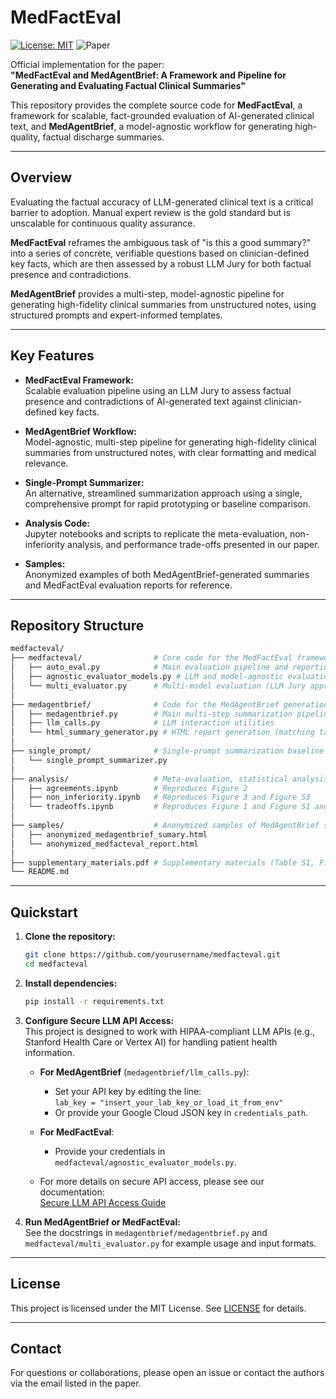 # MedFactEval

[![License: MIT](https://img.shields.io/badge/License-MIT-yellow.svg)](https://opensource.org/licenses/MIT)
![Paper](https://img.shields.io/badge/paper-under_review-b31b1b)

Official implementation for the paper:  
**"MedFactEval and MedAgentBrief: A Framework and Pipeline for Generating and Evaluating Factual Clinical Summaries"**

This repository provides the complete source code for **MedFactEval**, a framework for scalable, fact-grounded evaluation of AI-generated clinical text, and **MedAgentBrief**, a model-agnostic workflow for generating high-quality, factual discharge summaries.

---

## Overview

Evaluating the factual accuracy of LLM-generated clinical text is a critical barrier to adoption. Manual expert review is the gold standard but is unscalable for continuous quality assurance.

**MedFactEval** reframes the ambiguous task of "is this a good summary?" into a series of concrete, verifiable questions based on clinician-defined key facts, which are then assessed by a robust LLM Jury for both factual presence and contradictions.

**MedAgentBrief** provides a multi-step, model-agnostic pipeline for generating high-fidelity clinical summaries from unstructured notes, using structured prompts and expert-informed templates.

---

## Key Features

- **MedFactEval Framework:**  
  Scalable evaluation pipeline using an LLM Jury to assess factual presence and contradictions of AI-generated text against clinician-defined key facts.

- **MedAgentBrief Workflow:**  
  Model-agnostic, multi-step pipeline for generating high-fidelity clinical summaries from unstructured notes, with clear formatting and medical relevance.

- **Single-Prompt Summarizer:**  
  An alternative, streamlined summarization approach using a single, comprehensive prompt for rapid prototyping or baseline comparison.

- **Analysis Code:**  
  Jupyter notebooks and scripts to replicate the meta-evaluation, non-inferiority analysis, and performance trade-offs presented in our paper.

- **Samples:**  
  Anonymized examples of both MedAgentBrief-generated summaries and MedFactEval evaluation reports for reference.

---

## Repository Structure

```bash
medfacteval/
├── medfacteval/                # Core code for the MedFactEval framework and LLM Jury
│   ├── auto_eval.py            # Main evaluation pipeline and reporting (LLM-as-a-judge approach)
│   ├── agnostic_evaluator_models.py # LLM and model-agnostic evaluation utilities
│   └── multi_evaluator.py      # Multi-model evaluation (LLM Jury approach)
│
├── medagentbrief/              # Code for the MedAgentBrief generation workflow
│   ├── medagentbrief.py        # Main multi-step summarization pipeline
│   ├── llm_calls.py            # LLM interaction utilities
│   └── html_summary_generator.py # HTML report generation (matching tags to citations)
│
├── single_prompt/              # Single-prompt summarization baseline
│   └── single_prompt_summarizer.py
│
├── analysis/                   # Meta-evaluation, statistical analysis, and figure generation
│   ├── agreements.ipynb        # Reproduces Figure 2
│   ├── non_inferiority.ipynb   # Reproduces Figure 3 and Figure S3
│   └── tradeoffs.ipynb         # Reproduces Figure 1 and Figure S1 and Figure S2
│
├── samples/                    # Anonymized samples of MedAgentBrief summaries and MedFactEval reports
│   ├── anonymized_medagentbrief_sumary.html
│   └── anonymized_medfacteval_report.html
│
├── supplementary_materials.pdf # Supplementary materials (Table S1, Figures S1-S3)
└── README.md
```

---

## Quickstart

1. **Clone the repository:**
   ```bash
   git clone https://github.com/yourusername/medfacteval.git
   cd medfacteval
   ```

2. **Install dependencies:**  
   ```bash
   pip install -r requirements.txt
   ```

3. **Configure Secure LLM API Access:**  
   This project is designed to work with HIPAA-compliant LLM APIs (e.g., Stanford Health Care or Vertex AI) for handling patient health information.

   - **For MedAgentBrief** (`medagentbrief/llm_calls.py`):  
     - Set your API key by editing the line:  
       `lab_key = "insert_your_lab_key_or_load_it_from_env"`
     - Or provide your Google Cloud JSON key in `credentials_path`.

   - **For MedFactEval**:  
     - Provide your credentials in `medfacteval/agnostic_evaluator_models.py`.

   - For more details on secure API access, please see our documentation:  
     [Secure LLM API Access Guide](https://github.com/HealthRex/CDSS/blob/master/scripts/DevWorkshop/llm-api/phi-llm-api-python.md)

4. **Run MedAgentBrief or MedFactEval:**  
   See the docstrings in `medagentbrief/medagentbrief.py` and `medfacteval/multi_evaluator.py` for example usage and input formats.

---

## License

This project is licensed under the MIT License. See [LICENSE](LICENSE) for details.

---

## Contact

For questions or collaborations, please open an issue or contact the authors via the email listed in the paper.